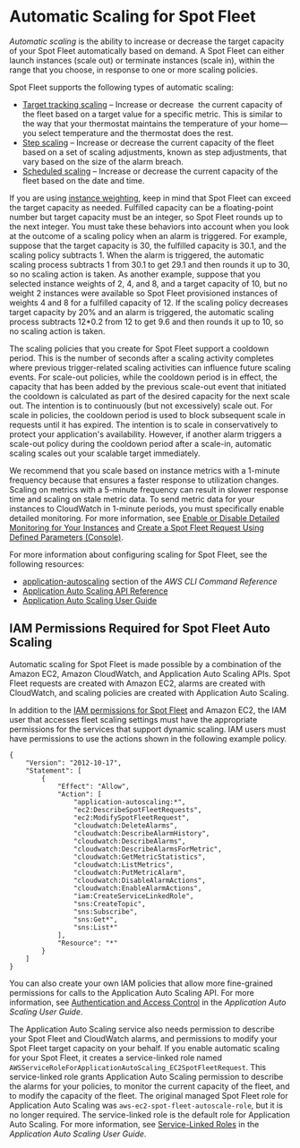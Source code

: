 # Automatic Scaling for Spot Fleet<a name="spot-fleet-automatic-scaling"></a>

*Automatic scaling* is the ability to increase or decrease the target capacity of your Spot Fleet automatically based on demand\. A Spot Fleet can either launch instances \(scale out\) or terminate instances \(scale in\), within the range that you choose, in response to one or more scaling policies\.

Spot Fleet supports the following types of automatic scaling:
+ [Target tracking scaling](spot-fleet-target-tracking.md) – Increase or decrease  the current capacity of the fleet based on a target value for a specific metric\. This is similar to the way that your thermostat maintains the temperature of your home—you select temperature and the thermostat does the rest\.
+ [Step scaling](spot-fleet-step-scaling.md) – Increase or decrease the current capacity of the fleet based on a set of scaling adjustments, known as step adjustments, that vary based on the size of the alarm breach\.
+ [Scheduled scaling](spot-fleet-scheduled-scaling.md) – Increase or decrease the current capacity of the fleet based on the date and time\.

If you are using [instance weighting](spot-fleet.md#spot-instance-weighting), keep in mind that Spot Fleet can exceed the target capacity as needed\. Fulfilled capacity can be a floating\-point number but target capacity must be an integer, so Spot Fleet rounds up to the next integer\. You must take these behaviors into account when you look at the outcome of a scaling policy when an alarm is triggered\. For example, suppose that the target capacity is 30, the fulfilled capacity is 30\.1, and the scaling policy subtracts 1\. When the alarm is triggered, the automatic scaling process subtracts 1 from 30\.1 to get 29\.1 and then rounds it up to 30, so no scaling action is taken\. As another example, suppose that you selected instance weights of 2, 4, and 8, and a target capacity of 10, but no weight 2 instances were available so Spot Fleet provisioned instances of weights 4 and 8 for a fulfilled capacity of 12\. If the scaling policy decreases target capacity by 20% and an alarm is triggered, the automatic scaling process subtracts 12\*0\.2 from 12 to get 9\.6 and then rounds it up to 10, so no scaling action is taken\.

The scaling policies that you create for Spot Fleet support a cooldown period\. This is the number of seconds after a scaling activity completes where previous trigger\-related scaling activities can influence future scaling events\. For scale\-out policies, while the cooldown period is in effect, the capacity that has been added by the previous scale\-out event that initiated the cooldown is calculated as part of the desired capacity for the next scale out\. The intention is to continuously \(but not excessively\) scale out\. For scale in policies, the cooldown period is used to block subsequent scale in requests until it has expired\. The intention is to scale in conservatively to protect your application's availability\. However, if another alarm triggers a scale\-out policy during the cooldown period after a scale\-in, automatic scaling scales out your scalable target immediately\.

We recommend that you scale based on instance metrics with a 1\-minute frequency because that ensures a faster response to utilization changes\. Scaling on metrics with a 5\-minute frequency can result in slower response time and scaling on stale metric data\. To send metric data for your instances to CloudWatch in 1\-minute periods, you must specifically enable detailed monitoring\. For more information, see [Enable or Disable Detailed Monitoring for Your Instances](using-cloudwatch-new.md) and [Create a Spot Fleet Request Using Defined Parameters \(Console\)](spot-fleet-requests.md#create-spot-fleet-advanced)\.

For more information about configuring scaling for Spot Fleet, see the following resources:
+ [application\-autoscaling](https://docs.aws.amazon.com/cli/latest/reference/application-autoscaling) section of the *AWS CLI Command Reference*
+ [Application Auto Scaling API Reference](https://docs.aws.amazon.com/autoscaling/application/APIReference/)
+ [Application Auto Scaling User Guide](https://docs.aws.amazon.com/autoscaling/application/userguide/)

## IAM Permissions Required for Spot Fleet Auto Scaling<a name="spot-fleet-auto-scaling-IAM"></a>

Automatic scaling for Spot Fleet is made possible by a combination of the Amazon EC2, Amazon CloudWatch, and Application Auto Scaling APIs\. Spot Fleet requests are created with Amazon EC2, alarms are created with CloudWatch, and scaling policies are created with Application Auto Scaling\. 

In addition to the [IAM permissions for Spot Fleet](spot-fleet-requests.md#spot-fleet-iam-users) and Amazon EC2, the IAM user that accesses fleet scaling settings must have the appropriate permissions for the services that support dynamic scaling\. IAM users must have permissions to use the actions shown in the following example policy\. 

```
{
    "Version": "2012-10-17",
    "Statement": [
        {
            "Effect": "Allow",
            "Action": [
                "application-autoscaling:*",
                "ec2:DescribeSpotFleetRequests",
                "ec2:ModifySpotFleetRequest",
                "cloudwatch:DeleteAlarms",
                "cloudwatch:DescribeAlarmHistory",
                "cloudwatch:DescribeAlarms",
                "cloudwatch:DescribeAlarmsForMetric",
                "cloudwatch:GetMetricStatistics",
                "cloudwatch:ListMetrics",
                "cloudwatch:PutMetricAlarm",
                "cloudwatch:DisableAlarmActions",
                "cloudwatch:EnableAlarmActions",
                "iam:CreateServiceLinkedRole",
                "sns:CreateTopic",
                "sns:Subscribe",
                "sns:Get*",
                "sns:List*"
            ],
            "Resource": "*"
        }
    ]
}
```

You can also create your own IAM policies that allow more fine\-grained permissions for calls to the Application Auto Scaling API\. For more information, see [Authentication and Access Control](https://docs.aws.amazon.com/autoscaling/application/userguide/auth-and-access-control.html) in the *Application Auto Scaling User Guide*\.

The Application Auto Scaling service also needs permission to describe your Spot Fleet and CloudWatch alarms, and permissions to modify your Spot Fleet target capacity on your behalf\. If you enable automatic scaling for your Spot Fleet, it creates a service\-linked role named `AWSServiceRoleForApplicationAutoScaling_EC2SpotFleetRequest`\. This service\-linked role grants Application Auto Scaling permission to describe the alarms for your policies, to monitor the current capacity of the fleet, and to modify the capacity of the fleet\. The original managed Spot Fleet role for Application Auto Scaling was `aws-ec2-spot-fleet-autoscale-role`, but it is no longer required\. The service\-linked role is the default role for Application Auto Scaling\. For more information, see [Service\-Linked Roles](https://docs.aws.amazon.com/autoscaling/application/userguide/application-auto-scaling-service-linked-roles.html) in the *Application Auto Scaling User Guide*\.